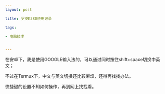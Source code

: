 ```yaml
---
layout: post

title: 罗技K380使用记录

tags:

- 电脑技术


---
```


在安卓下，我是使用GOOGLE输入法的，可以通过同时按住shift+space切换中英文；

不过在Termux下，中文与英文切换还比较麻烦，还得再找找办法。

快捷键的设置不知如何操作，再到网上找找看。

